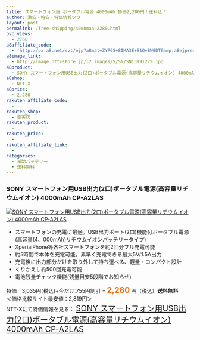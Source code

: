 ```yaml
---
title: スマートフォン用 ポータブル電源 4000mAh 特価2,280円！送料込！
author: 激安・格安・特価情報ツウ
layout: post
permalink: /free-shipping/4000mah-2280.html
pvc_views:
  - 2760
a8affiliate_code:
  - 'http://px.a8.net/svt/ejp?a8mat=ZYP6S+8IMA3E+S1Q+BWGDT&amp;a8ejpredirect=http://nttxstore.jp/_II_SN13991229'
a8image_link:
  - http://image.nttxstore.jp/l2_images/S/SN/SN13991229.jpg
a8product:
  - SONY スマートフォン用USB出力(2口)ポータブル電源(高容量リチウムイオン) 4000mAh CP-A2LAS
a8shop:
  - NTT-X
a8price:
  - 2,280
rakuten_affiliate_code:
  - 
rakuten_shop:
  - 楽天店
rakuten_product:
  - 
rakuten_price:
  - 
rakuten_affiliate_link:
  - 
categories:
  - 補助バッテリー
  - 送料無料
---
```

### SONY スマートフォン用USB出力(2口)ポータブル電源(高容量リチウムイオン) 4000mAh CP-A2LAS

<div class="img-bg2 img_L">
  <a title="SONY スマートフォン用USB出力(2口)ポータブル電源(高容量リチウムイオン) 4000mAh CP-A2LAS" href="http://px.a8.net/svt/ejp?a8mat=ZYP6S+8IMA3E+S1Q+BWGDT&a8ejpredirect=http://nttxstore.jp/_II_SN13991229" target="_blank"><img src="http://i1.wp.com/image.nttxstore.jp/l2_images/S/SN/SN13991229.jpg?resize=120%2C120" border="0" alt="SONY スマートフォン用USB出力(2口)ポータブル電源(高容量リチウムイオン) 4000mAh CP-A2LAS" style="border: 0pt none;" data-recalc-dims="1" /></a>
</div>

<!--more-->

  * スマートフォンの充電に最適。USB出力ポート(2口)機能付ポータブル電源(高容量(4、000mAh)リチウムイオンバッテリータイプ)
  * XperiaiPhone等各社スマートフォンを約2回分フル充電可能
  * 約5時間で本体を充電可能。素早く充電できる最大5V/1.5A出力
  * 充電後に出力部分だけを取り外して持ち運べる、軽量・コンパクト設計
  * くりかえし約500回充電可能
  * 電池残量チェック機能(残量目安5段階でお知らせ)

特価　3,035円(税込)+今だけ:755円割引 = <span style="color: #ff6600; font-size: 150%;"><strong>2,280</strong></span> 円（税込）**送料無料**  
＜価格比較サイト最安値：2,819円＞  
NTT-Xにて特価情報を見る： <span style="font-size: 150%;"><a href="http://px.a8.net/svt/ejp?a8mat=ZYP6S+8IMA3E+S1Q+BWGDT&a8ejpredirect=http://nttxstore.jp/_II_SN13991229" target="_blank">SONY スマートフォン用USB出力(2口)ポータブル電源(高容量リチウムイオン) 4000mAh CP-A2LAS</a></span>